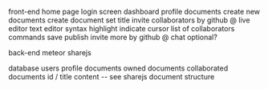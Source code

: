 front-end
  home page
  login screen
  dashboard
    profile
    documents
    create new documents
  create document
    set title
    invite collaborators by github @
  live editor
    text editor
      syntax highlight
      indicate cursor
    list of collaborators
    commands
      save
      publish
      invite more by github @
    chat optional?

back-end
  meteor
  sharejs

database
  users
    profile
    documents owned
    documents collaborated
  documents
    id / title
    content -- see sharejs document structure
